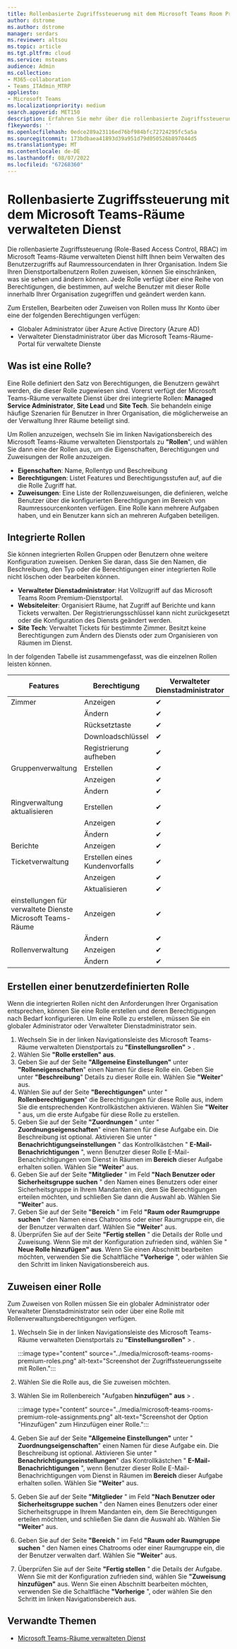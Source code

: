 ```yaml
---
title: Rollenbasierte Zugriffssteuerung mit dem Microsoft Teams Room Premium-Dienst
author: dstrome
ms.author: dstrome
manager: serdars
ms.reviewer: altsou
ms.topic: article
ms.tgt.pltfrm: cloud
ms.service: msteams
audience: Admin
ms.collection:
- M365-collaboration
- Teams_ITAdmin_MTRP
appliesto:
- Microsoft Teams
ms.localizationpriority: medium
search.appverid: MET150
description: Erfahren Sie mehr über die rollenbasierte Zugriffssteuerung mit dem Microsoft Teams-Räume verwalteten Dienst.
f1keywords: ''
ms.openlocfilehash: 0edce289a23116ed76bf984bfc72724295fc5a5a
ms.sourcegitcommit: 173bdbaea41893d39a951d79d050526b897044d5
ms.translationtype: MT
ms.contentlocale: de-DE
ms.lasthandoff: 08/07/2022
ms.locfileid: "67268360"
---
```

# <a name="role-based-access-control-with-the-microsoft-teams-rooms-managed-service"></a>Rollenbasierte Zugriffssteuerung mit dem Microsoft Teams-Räume verwalteten Dienst

Die rollenbasierte Zugriffssteuerung (Role-Based Access Control, RBAC) im Microsoft Teams-Räume verwalteten Dienst hilft Ihnen beim Verwalten des Benutzerzugriffs auf Raumressourcendaten in Ihrer Organisation. Indem Sie Ihren Dienstportalbenutzern Rollen zuweisen, können Sie einschränken, was sie sehen und ändern können. Jede Rolle verfügt über eine Reihe von Berechtigungen, die bestimmen, auf welche Benutzer mit dieser Rolle innerhalb Ihrer Organisation zugegriffen und geändert werden kann.

Zum Erstellen, Bearbeiten oder Zuweisen von Rollen muss Ihr Konto über eine der folgenden Berechtigungen verfügen:

- Globaler Administrator über Azure Active Directory (Azure AD)
- Verwalteter Dienstadministrator über das Microsoft Teams-Räume-Portal für verwaltete Dienste

## <a name="what-is-a-role"></a>Was ist eine Rolle?

Eine Rolle definiert den Satz von Berechtigungen, die Benutzern gewährt werden, die dieser Rolle zugewiesen sind. Vorerst verfügt der Microsoft Teams-Räume verwaltete Dienst über drei integrierte Rollen: **Managed Service Administrator**, **Site Lead** und **Site Tech**. Sie behandeln einige häufige Szenarien für Benutzer in Ihrer Organisation, die möglicherweise an der Verwaltung Ihrer Räume beteiligt sind.

Um Rollen anzuzeigen, wechseln Sie im linken Navigationsbereich des Microsoft Teams-Räume verwalteten Dienstportals zu **"Rollen**", und wählen Sie dann eine der Rollen aus, um die Eigenschaften, Berechtigungen und Zuweisungen der Rolle anzuzeigen.  

- **Eigenschaften**: Name, Rollentyp und Beschreibung
- **Berechtigungen**: Listet Features und Berechtigungsstufen auf, auf die die Rolle Zugriff hat.
- **Zuweisungen**: Eine Liste der Rollenzuweisungen, die definieren, welche Benutzer über die konfigurierten Berechtigungen im Bereich von Raumressourcenkonten verfügen. Eine Rolle kann mehrere Aufgaben haben, und ein Benutzer kann sich an mehreren Aufgaben beteiligen.

## <a name="built-in-roles"></a>Integrierte Rollen

Sie können integrierten Rollen Gruppen oder Benutzern ohne weitere Konfiguration zuweisen. Denken Sie daran, dass Sie den Namen, die Beschreibung, den Typ oder die Berechtigungen einer integrierten Rolle nicht löschen oder bearbeiten können.

- **Verwalteter Dienstadministrator**: Hat Vollzugriff auf das Microsoft Teams Room Premium-Dienstportal.
- **Websiteleiter**: Organisiert Räume, hat Zugriff auf Berichte und kann Tickets verwalten. Der Registrierungsschlüssel kann nicht zurückgesetzt oder die Konfiguration des Diensts geändert werden.  
- **Site Tech**: Verwaltet Tickets für bestimmte Zimmer. Besitzt keine Berechtigungen zum Ändern des Diensts oder zum Organisieren von Räumen im Dienst.

In der folgenden Tabelle ist zusammengefasst, was die einzelnen Rollen leisten können.

|Features |Berechtigung |Verwalteter Dienstadministrator  |Websiteleiter  |Site Tech  |
|---------|---------|---------|---------|---------|
|Zimmer     |Anzeigen        |&#10004;           |&#10004;           |&#10004;  |
|    |Ändern         |&#10004;           |&#10004;           |&#10004; |
|    |Rücksetztaste         |&#10004;           |         ||
|    |Downloadschlüssel         |&#10004;           |&#10004;          |&#10004; |
|    |Registrierung aufheben         |&#10004;           |&#10004;           |&#10004; |
|Gruppenverwaltung   |Erstellen         |&#10004;           |           ||
|    |Anzeigen       |&#10004;          |&#10004;           ||
|    |Ändern         |&#10004;           |           ||
|Ringverwaltung aktualisieren    |Erstellen         |&#10004;           |           ||
|    |Anzeigen         |&#10004;           |           ||
|    |Ändern         |&#10004;           |           ||
|Berichte   |Anzeigen        |&#10004;           |&#10004;           ||
|Ticketverwaltung   |Erstellen eines Kundenvorfalls         |&#10004;           |&#10004;           |&#10004;  |
|    |Anzeigen         |&#10004;           |&#10004;           |&#10004;  |
|    |Aktualisieren         |&#10004;           |&#10004;           |&#10004;  |
|einstellungen für verwaltete Dienste Microsoft Teams-Räume    |Anzeigen         |&#10004;           |         ||
|    |Ändern        |&#10004;           |         ||
|Rollenverwaltung    |Anzeigen         |&#10004;           |         ||
|    |Ändern         |&#10004;           |         ||

## <a name="create-a-custom-role"></a>Erstellen einer benutzerdefinierten Rolle

Wenn die integrierten Rollen nicht den Anforderungen Ihrer Organisation entsprechen, können Sie eine Rolle erstellen und deren Berechtigungen nach Bedarf konfigurieren. Um eine Rolle zu erstellen, müssen Sie ein globaler Administrator oder Verwalteter Dienstadministrator sein. 

1. Wechseln Sie in der linken Navigationsleiste des Microsoft Teams-Räume verwalteten Dienstportals zu **"Einstellungsrollen"** > .
2. Wählen Sie **"Rolle erstellen" aus**.
3. Geben Sie auf der Seite **"Allgemeine Einstellungen"** unter **"Rolleneigenschaften**" einen Namen für diese Rolle ein. Geben Sie unter **"Beschreibung**" Details zu dieser Rolle ein. Wählen Sie **"Weiter**" aus.
4. Wählen Sie auf der Seite **"Berechtigungen"** unter " **Rollenberechtigungen**" die Berechtigungen für diese Rolle aus, indem Sie die entsprechenden Kontrollkästchen aktivieren. Wählen Sie **"Weiter** " aus, um die erste Aufgabe für diese Rolle zu erstellen.
5. Geben Sie auf der Seite **"Zuordnungen** " unter " **Zuordnungseigenschaften**" einen Namen für diese Aufgabe ein. Die Beschreibung ist optional. Aktivieren Sie unter " **Benachrichtigungseinstellungen** " das Kontrollkästchen " **E-Mail-Benachrichtigungen** ", wenn Benutzer dieser Rolle E-Mail-Benachrichtigungen vom Dienst in Räumen im **Bereich** dieser Aufgabe erhalten sollen. Wählen Sie **"Weiter**" aus.
6. Geben Sie auf der Seite **"Mitglieder** " im Feld **"Nach Benutzer oder Sicherheitsgruppe suchen** " den Namen eines Benutzers oder einer Sicherheitsgruppe in Ihrem Mandanten ein, dem Sie Berechtigungen erteilen möchten, und schließen Sie dann die Auswahl ab. Wählen Sie **"Weiter**" aus. 
7. Geben Sie auf der Seite **"Bereich** " im Feld **"Raum oder Raumgruppe suchen** " den Namen eines Chatrooms oder einer Raumgruppe ein, die der Benutzer verwalten darf. Wählen Sie **"Weiter**" aus.
8. Überprüfen Sie auf der Seite **"Fertig stellen** " die Details der Rolle und Zuweisung. Wenn Sie mit der Konfiguration zufrieden sind, wählen Sie " **Neue Rolle hinzufügen" aus**. Wenn Sie einen Abschnitt bearbeiten möchten, verwenden Sie die Schaltfläche **"Vorherige** ", oder wählen Sie den Schritt im linken Navigationsbereich aus.  

## <a name="assign-a-role"></a>Zuweisen einer Rolle

Zum Zuweisen von Rollen müssen Sie ein globaler Administrator oder Verwalteter Dienstadministrator sein oder über eine Rolle mit Rollenverwaltungsberechtigungen verfügen.

1. Wechseln Sie in der linken Navigationsleiste des Microsoft Teams-Räume verwalteten Dienstportals zu **"Einstellungsrollen"** > .

    :::image type="content" source="../media/microsoft-teams-rooms-premium-roles.png" alt-text="Screenshot der Zugriffssteuerungsseite mit Rollen.":::

2. Wählen Sie die Rolle aus, die Sie zuweisen möchten.
3. Wählen Sie im Rollenbereich "Aufgaben **hinzufügen"** **aus** > .

    :::image type="content" source="../media/microsoft-teams-rooms-premium-role-assignments.png" alt-text="Screenshot der Option &quot;Hinzufügen&quot; zum Hinzufügen einer Rolle.":::

4. Geben Sie auf der Seite **"Allgemeine Einstellungen"** unter " **Zuordnungseigenschaften**" einen Namen für diese Aufgabe ein. Die Beschreibung ist optional. Aktivieren Sie unter " **Benachrichtigungseinstellungen**" das Kontrollkästchen " **E-Mail-Benachrichtigungen** ", wenn Benutzer dieser Rolle E-Mail-Benachrichtigungen vom Dienst in Räumen im **Bereich** dieser Aufgabe erhalten sollen. Wählen Sie **"Weiter**" aus. 
5. Geben Sie auf der Seite **"Mitglieder** " im Feld **"Nach Benutzer oder Sicherheitsgruppe suchen** " den Namen eines Benutzers oder einer Sicherheitsgruppe in Ihrem Mandanten ein, dem Sie Berechtigungen erteilen möchten, und schließen Sie dann die Auswahl ab. Wählen Sie **"Weiter**" aus. 
6. Geben Sie auf der Seite **"Bereich** " im Feld **"Raum oder Raumgruppe suchen** " den Namen eines Chatrooms oder einer Raumgruppe ein, die der Benutzer verwalten darf. Wählen Sie **"Weiter**" aus.
7. Überprüfen Sie auf der Seite **"Fertig stellen** " die Details der Aufgabe. Wenn Sie mit der Konfiguration zufrieden sind, wählen Sie **"Zuweisung hinzufügen"** aus. Wenn Sie einen Abschnitt bearbeiten möchten, verwenden Sie die Schaltfläche **"Vorherige** ", oder wählen Sie den Schritt im linken Navigationsbereich aus.  

## <a name="related-topics"></a>Verwandte Themen

- [Microsoft Teams-Räume verwalteten Dienst](microsoft-teams-rooms-premium.md)
